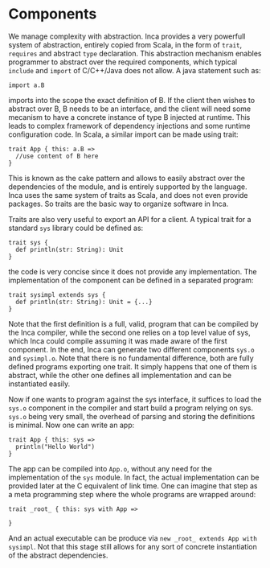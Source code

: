 Components
==========

We manage complexity with abstraction. Inca provides a very powerfull system of
abstraction, entirely copied from Scala, in the form of `trait`, `requires` and
abstract `type` declaration. This abstraction mechanism enables programmer to
abstract over the required components, which typical `include` and `import` of
C/C++/Java does not allow. A java statement such as:

    import a.B

imports into the scope the exact definition of B. If the client then wishes to
abstract over B, B needs to be an interface, and the client will need some
mecanism to have a concrete instance of type B injected at runtime. This leads
to complex framework of dependency injections and some runtime configuration
code. In Scala, a similar import can be made using trait:

    trait App { this: a.B =>
      //use content of B here
    }

This is known as the cake pattern and allows to easily 
abstract over the dependencies of the module, and is entirely supported by
the language. Inca uses the same system of traits as Scala, and does
not even provide packages. So traits are the basic way to organize software
in Inca.

Traits are also very useful to export an API for a client. A typical trait
for a standard `sys` library could be defined as:

    trait sys {
      def println(str: String): Unit
    }

the code is very concise since it does not provide any implementation.
The implementation of the component can be defined in a separated program:

    trait sysimpl extends sys {
      def println(str: String): Unit = {...}
    }

Note that the first definition is a full, valid, program that can be compiled
by the Inca compiler, while the second one relies on a top level value of sys,
which Inca could compile assuming it was made aware of the first component.  In
the end, Inca can generate two different components `sys.o` and `sysimpl.o`.
Note that there is no fundamental difference, both are fully defined programs
exporting one trait. It simply happens that one of them is abstract, while the
other one defines all implementation and can be instantiated easily.

Now if one wants to program against the sys interface, it suffices to load
the `sys.o` component in the compiler and start build a program relying on sys.
`sys.o` being very small, the overhead of parsing and storing the definitions
is minimal. Now one can write an app:

    trait App { this: sys =>
      println("Hello World")
    }

The app can be compiled into `App.o`, without any need for the implementation
of the `sys` module. In fact, the actual implementation can be provided later
at the C equivalent of link time. One can imagine that step as a meta programming step where the whole programs are wrapped around:

    trait _root_ { this: sys with App =>

    }

And an actual executable can be produce via `new _root_ extends App with
sysimpl`. Not that this stage still allows for any sort of concrete
instantiation of the abstract dependencies.
